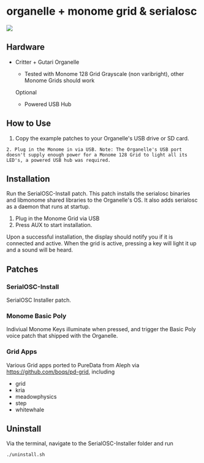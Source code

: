 # organelle + monome grid & serialosc

![](http://media.quilime.com/files/img/organelle-monome.png)

## Hardware

  - Critter + Gutari Organelle
    - Tested with Monome 128 Grid Grayscale (non varibright), other Monome Grids should work

    Optional

      - Powered USB Hub

## How to Use

  1. Copy the example patches to your Organelle's USB drive or SD card.

    2. Plug in the Monome in via USB. Note: The Organelle's USB port doesn't supply enough power for a Monome 128 Grid to light all its LED's, a powered USB hub was required.

## Installation

Run the SerialOSC-Install patch. This patch installs the serialosc binaries and libmonome shared libraries to the Organelle's OS. It also adds serialosc as a daemon that runs at startup.

  1. Plug in the Monome Grid via USB
  2. Press AUX to start installation.

Upon a successful installation, the display should notify you if it is connected and active. When the grid is active, pressing a key will light it up and a sound will be heard.

## Patches

### SerialOSC-Install

SerialOSC Installer patch.

### Monome Basic Poly

Indiviual Monome Keys illuminate when pressed, and trigger the Basic Poly voice patch that shipped with the Organelle.

### Grid Apps

Various Grid apps ported to PureData from Aleph via https://github.com/boqs/pd-grid, including

  - grid
  - kria
  - meadowphysics
  - step
  - whitewhale

## Uninstall

Via the terminal, navigate to the SerialOSC-Installer folder and run

    ./uninstall.sh


